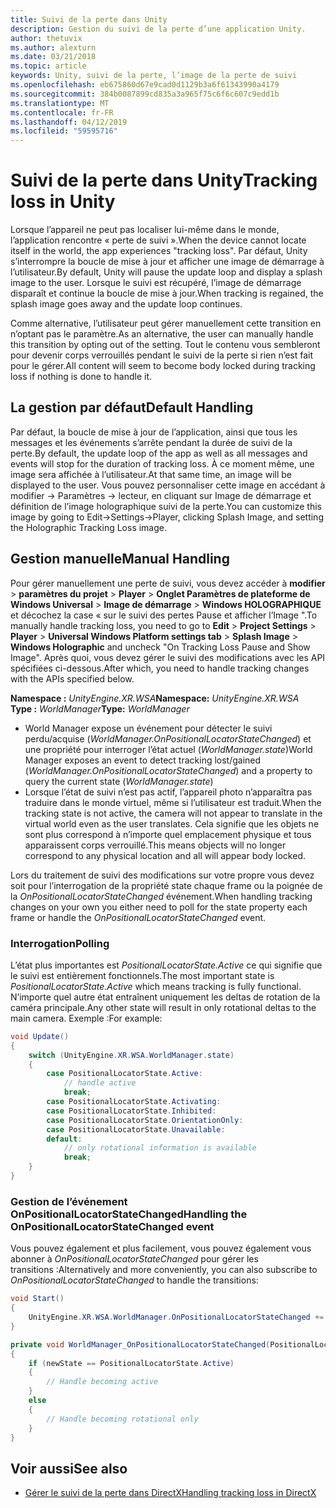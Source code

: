 ```yaml
---
title: Suivi de la perte dans Unity
description: Gestion du suivi de la perte d’une application Unity.
author: thetuvix
ms.author: alexturn
ms.date: 03/21/2018
ms.topic: article
keywords: Unity, suivi de la perte, l’image de la perte de suivi
ms.openlocfilehash: eb675860d67e9cad0d1129b3a6f61343990a4179
ms.sourcegitcommit: 384b0087899cd835a3a965f75c6f6c607c9edd1b
ms.translationtype: MT
ms.contentlocale: fr-FR
ms.lasthandoff: 04/12/2019
ms.locfileid: "59595716"
---
```

# <a name="tracking-loss-in-unity"></a><span data-ttu-id="92c38-104">Suivi de la perte dans Unity</span><span class="sxs-lookup"><span data-stu-id="92c38-104">Tracking loss in Unity</span></span>

<span data-ttu-id="92c38-105">Lorsque l’appareil ne peut pas localiser lui-même dans le monde, l’application rencontre « perte de suivi ».</span><span class="sxs-lookup"><span data-stu-id="92c38-105">When the device cannot locate itself in the world, the app experiences "tracking loss".</span></span> <span data-ttu-id="92c38-106">Par défaut, Unity s’interrompre la boucle de mise à jour et afficher une image de démarrage à l’utilisateur.</span><span class="sxs-lookup"><span data-stu-id="92c38-106">By default, Unity will pause the update loop and display a splash image to the user.</span></span> <span data-ttu-id="92c38-107">Lorsque le suivi est récupéré, l’image de démarrage disparaît et continue la boucle de mise à jour.</span><span class="sxs-lookup"><span data-stu-id="92c38-107">When tracking is regained, the splash image goes away and the update loop continues.</span></span>

<span data-ttu-id="92c38-108">Comme alternative, l’utilisateur peut gérer manuellement cette transition en n’optant pas le paramètre.</span><span class="sxs-lookup"><span data-stu-id="92c38-108">As an alternative, the user can manually handle this transition by opting out of the setting.</span></span> <span data-ttu-id="92c38-109">Tout le contenu vous sembleront pour devenir corps verrouillés pendant le suivi de la perte si rien n’est fait pour le gérer.</span><span class="sxs-lookup"><span data-stu-id="92c38-109">All content will seem to become body locked during tracking loss if nothing is done to handle it.</span></span>

## <a name="default-handling"></a><span data-ttu-id="92c38-110">La gestion par défaut</span><span class="sxs-lookup"><span data-stu-id="92c38-110">Default Handling</span></span>

<span data-ttu-id="92c38-111">Par défaut, la boucle de mise à jour de l’application, ainsi que tous les messages et les événements s’arrête pendant la durée de suivi de la perte.</span><span class="sxs-lookup"><span data-stu-id="92c38-111">By default, the update loop of the app as well as all messages and events will stop for the duration of tracking loss.</span></span> <span data-ttu-id="92c38-112">À ce moment même, une image sera affichée à l’utilisateur.</span><span class="sxs-lookup"><span data-stu-id="92c38-112">At that same time, an image will be displayed to the user.</span></span> <span data-ttu-id="92c38-113">Vous pouvez personnaliser cette image en accédant à modifier -> Paramètres -> lecteur, en cliquant sur Image de démarrage et définition de l’image holographique suivi de la perte.</span><span class="sxs-lookup"><span data-stu-id="92c38-113">You can customize this image by going to Edit->Settings->Player, clicking Splash Image, and setting the Holographic Tracking Loss image.</span></span>

## <a name="manual-handling"></a><span data-ttu-id="92c38-114">Gestion manuelle</span><span class="sxs-lookup"><span data-stu-id="92c38-114">Manual Handling</span></span>

<span data-ttu-id="92c38-115">Pour gérer manuellement une perte de suivi, vous devez accéder à **modifier** > **paramètres du projet** > **Player**  >   **Onglet Paramètres de plateforme de Windows Universal** > **Image de démarrage** > **Windows HOLOGRAPHIQUE** et décochez la case « sur le suivi des pertes Pause et afficher l’Image ".</span><span class="sxs-lookup"><span data-stu-id="92c38-115">To manually handle tracking loss, you need to go to **Edit** > **Project Settings** > **Player** > **Universal Windows Platform settings tab** > **Splash Image** > **Windows Holographic** and uncheck "On Tracking Loss Pause and Show Image".</span></span> <span data-ttu-id="92c38-116">Après quoi, vous devez gérer le suivi des modifications avec les API spécifiées ci-dessous.</span><span class="sxs-lookup"><span data-stu-id="92c38-116">After which, you need to handle tracking changes with the APIs specified below.</span></span>

<span data-ttu-id="92c38-117">**Namespace :** *UnityEngine.XR.WSA*</span><span class="sxs-lookup"><span data-stu-id="92c38-117">**Namespace:** *UnityEngine.XR.WSA*</span></span><br>
<span data-ttu-id="92c38-118">**Type :** *WorldManager*</span><span class="sxs-lookup"><span data-stu-id="92c38-118">**Type:** *WorldManager*</span></span>

* <span data-ttu-id="92c38-119">World Manager expose un événement pour détecter le suivi perdu/acquise (*WorldManager.OnPositionalLocatorStateChanged*) et une propriété pour interroger l’état actuel (*WorldManager.state*)</span><span class="sxs-lookup"><span data-stu-id="92c38-119">World Manager exposes an event to detect tracking lost/gained (*WorldManager.OnPositionalLocatorStateChanged*) and a property to query the current state (*WorldManager.state*)</span></span>
* <span data-ttu-id="92c38-120">Lorsque l’état de suivi n’est pas actif, l’appareil photo n’apparaîtra pas traduire dans le monde virtuel, même si l’utilisateur est traduit.</span><span class="sxs-lookup"><span data-stu-id="92c38-120">When the tracking state is not active, the camera will not appear to translate in the virtual world even as the user translates.</span></span> <span data-ttu-id="92c38-121">Cela signifie que les objets ne sont plus correspond à n’importe quel emplacement physique et tous apparaissent corps verrouillé.</span><span class="sxs-lookup"><span data-stu-id="92c38-121">This means objects will no longer correspond to any physical location and all will appear body locked.</span></span>

<span data-ttu-id="92c38-122">Lors du traitement de suivi des modifications sur votre propre vous devez soit pour l’interrogation de la propriété state chaque frame ou la poignée de la *OnPositionalLocatorStateChanged* événement.</span><span class="sxs-lookup"><span data-stu-id="92c38-122">When handling tracking changes on your own you either need to poll for the state property each frame or handle the *OnPositionalLocatorStateChanged* event.</span></span>

### <a name="polling"></a><span data-ttu-id="92c38-123">Interrogation</span><span class="sxs-lookup"><span data-stu-id="92c38-123">Polling</span></span>

<span data-ttu-id="92c38-124">L’état plus importantes est *PositionalLocatorState.Active* ce qui signifie que le suivi est entièrement fonctionnels.</span><span class="sxs-lookup"><span data-stu-id="92c38-124">The most important state is *PositionalLocatorState.Active* which means tracking is fully functional.</span></span> <span data-ttu-id="92c38-125">N’importe quel autre état entraînent uniquement les deltas de rotation de la caméra principale.</span><span class="sxs-lookup"><span data-stu-id="92c38-125">Any other state will result in only rotational deltas to the main camera.</span></span> <span data-ttu-id="92c38-126">Exemple :</span><span class="sxs-lookup"><span data-stu-id="92c38-126">For example:</span></span>

```cs
void Update()
{
    switch (UnityEngine.XR.WSA.WorldManager.state)
    {
        case PositionalLocatorState.Active:
            // handle active
            break;
        case PositionalLocatorState.Activating:
        case PositionalLocatorState.Inhibited:
        case PositionalLocatorState.OrientationOnly:
        case PositionalLocatorState.Unavailable:
        default:
            // only rotational information is available
            break;
    }
}
```

### <a name="handling-the-onpositionallocatorstatechanged-event"></a><span data-ttu-id="92c38-127">Gestion de l’événement OnPositionalLocatorStateChanged</span><span class="sxs-lookup"><span data-stu-id="92c38-127">Handling the OnPositionalLocatorStateChanged event</span></span>

<span data-ttu-id="92c38-128">Vous pouvez également et plus facilement, vous pouvez également vous abonner à *OnPositionalLocatorStateChanged* pour gérer les transitions :</span><span class="sxs-lookup"><span data-stu-id="92c38-128">Alternatively and more conveniently, you can also subscribe to *OnPositionalLocatorStateChanged* to handle the transitions:</span></span>

```cs
void Start()
{
    UnityEngine.XR.WSA.WorldManager.OnPositionalLocatorStateChanged += WorldManager_OnPositionalLocatorStateChanged;
}

private void WorldManager_OnPositionalLocatorStateChanged(PositionalLocatorState oldState, PositionalLocatorState newState)
{
    if (newState == PositionalLocatorState.Active)
    {
        // Handle becoming active
    }
    else
    {
        // Handle becoming rotational only
    }
}
```

## <a name="see-also"></a><span data-ttu-id="92c38-129">Voir aussi</span><span class="sxs-lookup"><span data-stu-id="92c38-129">See also</span></span>
* [<span data-ttu-id="92c38-130">Gérer le suivi de la perte dans DirectX</span><span class="sxs-lookup"><span data-stu-id="92c38-130">Handling tracking loss in DirectX</span></span>](coordinate-systems-in-directx.md#handling-tracking-loss)
